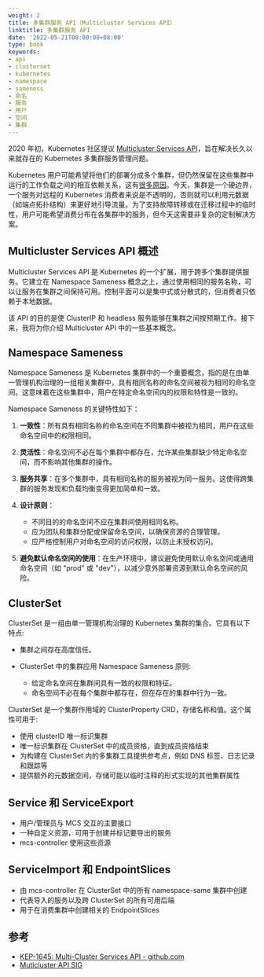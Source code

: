 ```yaml
---
weight: 2
title: 多集群服务 API（Multicluster Services API）
linktitle: 多集群服务 API
date: '2022-05-21T00:00:00+08:00'
type: book
keywords:
- api
- clusterset
- kubernetes
- namespace
- sameness
- 命名
- 服务
- 用户
- 空间
- 集群
---
```

2020 年初，Kubernetes 社区提议 [Multicluster Services API](https://docs.google.com/document/d/1hFtp8X7dzVS-JbfA5xuPvI_DNISctEbJSorFnY-nz6o/edit#heading=h.u7jfy9wqpd2b)，旨在解决长久以来就存在的 Kubernetes 多集群服务管理问题。

Kubernetes 用户可能希望将他们的部署分成多个集群，但仍然保留在这些集群中运行的工作负载之间的相互依赖关系，这有[很多原因](https://docs.google.com/document/d/1G1lfIukib7Fy_LpLUoHZPhcZ5T-w52D2YT9W1465dtY/edit)。今天，集群是一个硬边界，一个服务对远程的 Kubernetes 消费者来说是不透明的，否则就可以利用元数据（如端点拓扑结构）来更好地引导流量。为了支持故障转移或在迁移过程中的临时性，用户可能希望消费分布在各集群中的服务，但今天这需要非复杂的定制解决方案。

## Multicluster Services API 概述

Multicluster Services API 是 Kubernetes 的一个扩展，用于跨多个集群提供服务。它建立在 Namespace Sameness 概念之上，通过使用相同的服务名称，可以让服务在集群之间保持可用。控制平面可以是集中式或分散式的，但消费者只依赖于本地数据。

该 API 的目的是使 ClusterIP 和 headless 服务能够在集群之间按预期工作。接下来，我将为你介绍 Multicluster API 中的一些基本概念。

## Namespace Sameness

Namespace Sameness 是 Kubernetes 集群中的一个重要概念，指的是在由单一管理机构治理的一组相关集群中，具有相同名称的命名空间被视为相同的命名空间。这意味着在这些集群中，用户在特定命名空间内的权限和特性是一致的。

Namespace Sameness 的关键特性如下：

1. **一致性**：所有具有相同名称的命名空间在不同集群中被视为相同，用户在这些命名空间中的权限相同。

2. **灵活性**：命名空间不必在每个集群中都存在，允许某些集群缺少特定命名空间，而不影响其他集群的操作。

3. **服务共享**：在多个集群中，具有相同名称的服务被视为同一服务。这使得跨集群的服务发现和负载均衡变得更加简单和一致。

4. **设计原则**：
   - 不同目的的命名空间不应在集群间使用相同名称。
   - 应为团队和集群分配或保留命名空间，以确保资源的合理管理。
   - 应严格控制用户对命名空间的访问权限，以防止未授权访问。

5. **避免默认命名空间的使用**：在生产环境中，建议避免使用默认命名空间或通用命名空间（如 "prod" 或 "dev"），以减少意外部署资源到默认命名空间的风险。

## ClusterSet

ClusterSet 是一组由单一管理机构治理的 Kubernetes 集群的集合。它具有以下特点:

- 集群之间存在高度信任。

- ClusterSet 中的集群应用 Namespace Sameness 原则:
  - 给定命名空间在集群间具有一致的权限和特征。 
  - 命名空间不必在每个集群中都存在，但在存在的集群中行为一致。

ClusterSet 是一个集群作用域的 ClusterProperty CRD，存储名称和值。这个属性可用于:

- 使用 clusterID 唯一标识集群
- 唯一标识集群在 ClusterSet 中的成员资格，直到成员资格结束
- 为构建在 ClusterSet 内的多集群工具提供参考点，例如 DNS 标签、日志记录和跟踪等
- 提供额外的元数据空间，存储可能以临时注释的形式实现的其他集群属性

## Service 和 ServiceExport

- 用户/管理员与 MCS 交互的主要接口
- 一种自定义资源，可用于创建并标记要导出的服务
- mcs-controller 使用这些资源

## ServiceImport 和 EndpointSlices

- 由 mcs-controller 在 ClusterSet 中的所有 namespace-same 集群中创建
- 代表导入的服务以及跨 ClusterSet 的所有可用后端
- 用于在消费集群中创建相关的 EndpointSlices

## 参考

- [KEP-1645: Multi-Cluster Services API - github.com](https://github.com/kubernetes/enhancements/tree/master/keps/sig-multicluster/1645-multi-cluster-services-api)
- [Mutlcluster API SIG](https://multicluster.sigs.k8s.io/concepts/multicluster-services-api/)
